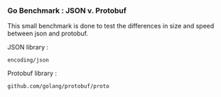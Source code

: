 ### Go Benchmark : JSON v. Protobuf

This small benchmark is done to test the differences in size and speed between 
json and protobuf.

JSON library :
``` 
encoding/json 
```

Protobuf library : 
``` 
github.com/golang/protobuf/proto
```
